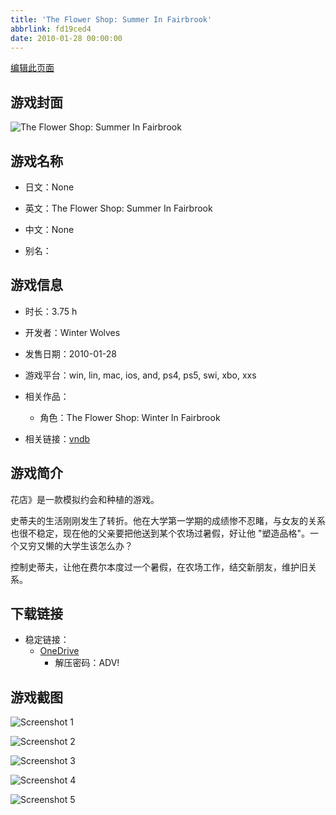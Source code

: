```yaml
---
title: 'The Flower Shop: Summer In Fairbrook'
abbrlink: fd19ced4
date: 2010-01-28 00:00:00
---
```

[编辑此页面](https://github.com/ACG-3/ADV3-source/blob/main/source/_posts/games/%E6%81%8B%E7%88%B1%E8%8A%B1%E5%BA%97%E8%B4%B9%E5%B0%94%E5%B8%83%E9%B2%81%E5%85%8B%E4%B9%8B%E5%A4%8F.md)

## 游戏封面

![The Flower Shop: Summer In Fairbrook](https://pan.timero.xyz/d/onedrive/img_lib_001/%E6%81%8B%E7%88%B1%E8%8A%B1%E5%BA%97%E8%B4%B9%E5%B0%94%E5%B8%83%E9%B2%81%E5%85%8B%E4%B9%8B%E5%A4%8F_cover.avif)


## 游戏名称

- 日文：None
- 英文：The Flower Shop: Summer In Fairbrook
- 中文：None

- 别名：


## 游戏信息

- 时长：3.75 h
- 开发者：Winter Wolves
- 发售日期：2010-01-28
- 游戏平台：win, lin, mac, ios, and, ps4, ps5, swi, xbo, xxs
- 相关作品：
   - 角色：The Flower Shop: Winter In Fairbrook

- 相关链接：[vndb](https://vndb.org/v5608)


## 游戏简介

花店》是一款模拟约会和种植的游戏。

史蒂夫的生活刚刚发生了转折。他在大学第一学期的成绩惨不忍睹，与女友的关系也很不稳定，现在他的父亲要把他送到某个农场过暑假，好让他 "塑造品格"。一个又穷又懒的大学生该怎么办？

控制史蒂夫，让他在费尔本度过一个暑假，在农场工作，结交新朋友，维护旧关系。




## 下载链接

- 稳定链接：
    - [OneDrive](https://pan.timero.xyz/onedrive/adv_lib_001/%E6%81%8B%E7%88%B1%E8%8A%B1%E5%BA%97%E8%B4%B9%E5%B0%94%E5%B8%83%E9%B2%81%E5%85%8B%E4%B9%8B%E5%A4%8F)
        - 解压密码：ADV!



## 游戏截图


![Screenshot 1](https://pan.timero.xyz/d/onedrive/img_lib_001/%E6%81%8B%E7%88%B1%E8%8A%B1%E5%BA%97%E8%B4%B9%E5%B0%94%E5%B8%83%E9%B2%81%E5%85%8B%E4%B9%8B%E5%A4%8F_Screenshot_1.avif)

![Screenshot 2](https://pan.timero.xyz/d/onedrive/img_lib_001/%E6%81%8B%E7%88%B1%E8%8A%B1%E5%BA%97%E8%B4%B9%E5%B0%94%E5%B8%83%E9%B2%81%E5%85%8B%E4%B9%8B%E5%A4%8F_Screenshot_2.avif)

![Screenshot 3](https://pan.timero.xyz/d/onedrive/img_lib_001/%E6%81%8B%E7%88%B1%E8%8A%B1%E5%BA%97%E8%B4%B9%E5%B0%94%E5%B8%83%E9%B2%81%E5%85%8B%E4%B9%8B%E5%A4%8F_Screenshot_3.avif)

![Screenshot 4](https://pan.timero.xyz/d/onedrive/img_lib_001/%E6%81%8B%E7%88%B1%E8%8A%B1%E5%BA%97%E8%B4%B9%E5%B0%94%E5%B8%83%E9%B2%81%E5%85%8B%E4%B9%8B%E5%A4%8F_Screenshot_4.avif)

![Screenshot 5](https://pan.timero.xyz/d/onedrive/img_lib_001/%E6%81%8B%E7%88%B1%E8%8A%B1%E5%BA%97%E8%B4%B9%E5%B0%94%E5%B8%83%E9%B2%81%E5%85%8B%E4%B9%8B%E5%A4%8F_Screenshot_5.avif)

